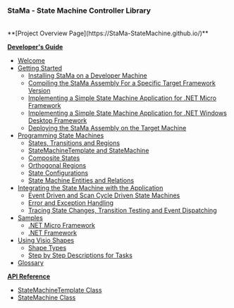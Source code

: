 ### StaMa - State Machine Controller Library ###
<br>
**[Project Overview Page](https://StaMa-StateMachine.github.io/)**

**[Developer's Guide](https://StaMa-StateMachine.GitHub.io/StaMa/)**

* [Welcome](https://StaMa-StateMachine.GitHub.io/StaMa/html/d3287120-e3fa-45ed-8986-ba6d78244c1c.htm)
* [Getting Started](https://StaMa-StateMachine.GitHub.io/StaMa/html/003c5297-0c49-41e9-ac8b-9f603358ac66.htm)
  * [Installing StaMa on a Developer Machine](https://StaMa-StateMachine.GitHub.io/StaMa/html/e33381e0-fa7d-494b-ba46-f728e47edec7.htm)
  * [Compiling the StaMa Assembly For a Specific Target Framework Version](https://StaMa-StateMachine.GitHub.io/StaMa/html/b2a532fd-f7bb-4cce-b601-7563bca224d1.htm)
  * [Implementing a Simple State Machine Application for .NET Micro Framework](https://StaMa-StateMachine.GitHub.io/StaMa/html/d94a3585-cd83-45b5-b16c-0487e3401337.htm)
  * [Implementing a Simple State Machine Application for .NET Windows Desktop Framework](https://StaMa-StateMachine.GitHub.io/StaMa/html/f5262f47-1501-476f-b1c0-25e83deba0b0.htm)
  * [Deploying the StaMa Assembly on the Target Machine](https://StaMa-StateMachine.GitHub.io/StaMa/html/afdec6d6-fee1-4b99-b160-1e45bd76d8a2.htm)
* [Programming State Machines](https://StaMa-StateMachine.GitHub.io/StaMa/html/298801d3-40ad-4fae-816e-5a7e1afb0ff0.htm)
  * [States, Transitions and Regions](https://StaMa-StateMachine.GitHub.io/StaMa/html/954456b3-e05a-4e1d-af00-4f400fd43f47.htm)
  * [StateMachineTemplate and StateMachine](https://StaMa-StateMachine.GitHub.io/StaMa/html/16986707-6029-42de-a453-8b359b07248a.htm)
  * [Composite States](https://StaMa-StateMachine.GitHub.io/StaMa/html/182b6093-fb30-4549-90d3-addc7c2dd2fb.htm)
  * [Orthogonal Regions](https://StaMa-StateMachine.GitHub.io/StaMa/html/7e6981a4-284a-4027-9e21-50d195fe0169.htm)
  * [State Configurations](https://StaMa-StateMachine.GitHub.io/StaMa/html/badfe5ab-643a-45d2-bd27-ad6536a62b6c.htm)
  * [State Machine Entities and Relations](https://StaMa-StateMachine.GitHub.io/StaMa/html/93712910-2b27-4731-a3a5-38da29702b5e.htm)
* [Integrating the State Machine with the Application](https://StaMa-StateMachine.GitHub.io/StaMa/html/ae34a73e-1561-4b10-ab33-a7564f4026e7.htm)
  * [Event Driven and Scan Cycle Driven State Machines](https://StaMa-StateMachine.GitHub.io/StaMa/html/a02f7e6a-627a-44f5-a250-52c62339f6f5.htm)
  * [Error and Exception Handling](https://StaMa-StateMachine.GitHub.io/StaMa/html/a8e4100d-7357-49b1-80c8-7960bb51e540.htm)
  * [Tracing State Changes, Transition Testing and Event Dispatching](https://StaMa-StateMachine.GitHub.io/StaMa/html/16c7903d-977c-4d5d-bc01-5b0480e944fe.htm)
* [Samples](https://StaMa-StateMachine.GitHub.io/StaMa/html/c9aa27b0-4173-4bcb-a275-908a0d0f8070.htm)
  * [.NET Micro Framework](https://StaMa-StateMachine.GitHub.io/StaMa/html/e703c27a-d129-4c7b-a3d9-880aa839e85a.htm)
  * [.NET Framework](https://StaMa-StateMachine.GitHub.io/StaMa/html/7ecae87c-d38a-4a66-9c61-438fd6a25dc9.htm)
* [Using Visio Shapes](https://StaMa-StateMachine.GitHub.io/StaMa/html/ca217c97-dd3c-4c6c-a0e7-5893315663aa.htm)
  * [Shape Types](https://StaMa-StateMachine.GitHub.io/StaMa/html/a4db1100-01f4-4594-b23c-948cbd01b5e7.htm)
  * [Step by Step Descriptions for Tasks](https://StaMa-StateMachine.GitHub.io/StaMa/html/d84688d1-ab43-4437-b9fe-aeecc03b5d0e.htm)
* [Glossary](https://StaMa-StateMachine.GitHub.io/StaMa/html/497592ea-471d-422b-b7fc-eff4b705ac37.htm)

**[API Reference](https://StaMa-StateMachine.GitHub.io/StaMa/html/N_StaMa.htm)**

* [StateMachineTemplate Class](https://stama-statemachine.github.io/StaMa/html/T_StaMa_StateMachineTemplate.htm)
* [StateMachine Class](https://stama-statemachine.github.io/StaMa/html/T_StaMa_StateMachine.htm)
